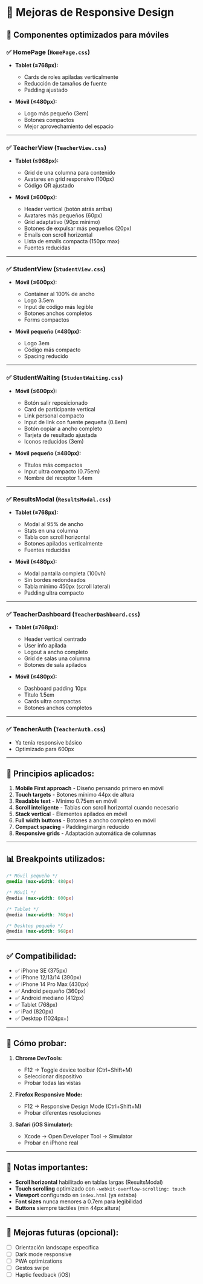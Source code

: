 # 📱 Mejoras de Responsive Design

## 🎯 Componentes optimizados para móviles

### ✅ **HomePage** (`HomePage.css`)
- **Tablet (≤768px):**
  - Cards de roles apiladas verticalmente
  - Reducción de tamaños de fuente
  - Padding ajustado
  
- **Móvil (≤480px):**
  - Logo más pequeño (3em)
  - Botones compactos
  - Mejor aprovechamiento del espacio

---

### ✅ **TeacherView** (`TeacherView.css`)
- **Tablet (≤968px):**
  - Grid de una columna para contenido
  - Avatares en grid responsivo (100px)
  - Código QR ajustado
  
- **Móvil (≤600px):**
  - Header vertical (botón atrás arriba)
  - Avatares más pequeños (60px)
  - Grid adaptativo (90px mínimo)
  - Botones de expulsar más pequeños (20px)
  - Emails con scroll horizontal
  - Lista de emails compacta (150px max)
  - Fuentes reducidas

---

### ✅ **StudentView** (`StudentView.css`)
- **Móvil (≤600px):**
  - Container al 100% de ancho
  - Logo 3.5em
  - Input de código más legible
  - Botones anchos completos
  - Forms compactos
  
- **Móvil pequeño (≤480px):**
  - Logo 3em
  - Código más compacto
  - Spacing reducido

---

### ✅ **StudentWaiting** (`StudentWaiting.css`)
- **Móvil (≤600px):**
  - Botón salir reposicionado
  - Card de participante vertical
  - Link personal compacto
  - Input de link con fuente pequeña (0.8em)
  - Botón copiar a ancho completo
  - Tarjeta de resultado ajustada
  - Iconos reducidos (3em)
  
- **Móvil pequeño (≤480px):**
  - Títulos más compactos
  - Input ultra compacto (0.75em)
  - Nombre del receptor 1.4em

---

### ✅ **ResultsModal** (`ResultsModal.css`)
- **Tablet (≤768px):**
  - Modal al 95% de ancho
  - Stats en una columna
  - Tabla con scroll horizontal
  - Botones apilados verticalmente
  - Fuentes reducidas
  
- **Móvil (≤480px):**
  - Modal pantalla completa (100vh)
  - Sin bordes redondeados
  - Tabla mínimo 450px (scroll lateral)
  - Padding ultra compacto

---

### ✅ **TeacherDashboard** (`TeacherDashboard.css`)
- **Tablet (≤768px):**
  - Header vertical centrado
  - User info apilada
  - Logout a ancho completo
  - Grid de salas una columna
  - Botones de sala apilados
  
- **Móvil (≤480px):**
  - Dashboard padding 10px
  - Título 1.5em
  - Cards ultra compactas
  - Botones anchos completos

---

### ✅ **TeacherAuth** (`TeacherAuth.css`)
- Ya tenía responsive básico
- Optimizado para 600px

---

## 🎨 **Principios aplicados:**

1. **Mobile First approach** - Diseño pensando primero en móvil
2. **Touch targets** - Botones mínimo 44px de altura
3. **Readable text** - Mínimo 0.75em en móvil
4. **Scroll inteligente** - Tablas con scroll horizontal cuando necesario
5. **Stack vertical** - Elementos apilados en móvil
6. **Full width buttons** - Botones a ancho completo en móvil
7. **Compact spacing** - Padding/margin reducido
8. **Responsive grids** - Adaptación automática de columnas

---

## 📊 **Breakpoints utilizados:**

```css
/* Móvil pequeño */
@media (max-width: 480px)

/* Móvil */
@media (max-width: 600px)

/* Tablet */
@media (max-width: 768px)

/* Desktop pequeño */
@media (max-width: 968px)
```

---

## ✅ **Compatibilidad:**

- ✅ iPhone SE (375px)
- ✅ iPhone 12/13/14 (390px)
- ✅ iPhone 14 Pro Max (430px)
- ✅ Android pequeño (360px)
- ✅ Android mediano (412px)
- ✅ Tablet (768px)
- ✅ iPad (820px)
- ✅ Desktop (1024px+)

---

## 🧪 **Cómo probar:**

1. **Chrome DevTools:**
   - F12 → Toggle device toolbar (Ctrl+Shift+M)
   - Seleccionar dispositivo
   - Probar todas las vistas

2. **Firefox Responsive Mode:**
   - F12 → Responsive Design Mode (Ctrl+Shift+M)
   - Probar diferentes resoluciones

3. **Safari (iOS Simulator):**
   - Xcode → Open Developer Tool → Simulator
   - Probar en iPhone real

---

## 📝 **Notas importantes:**

- **Scroll horizontal** habilitado en tablas largas (ResultsModal)
- **Touch scrolling** optimizado con `-webkit-overflow-scrolling: touch`
- **Viewport** configurado en `index.html` (ya estaba)
- **Font sizes** nunca menores a 0.7em para legibilidad
- **Buttons** siempre táctiles (min 44px altura)

---

## 🚀 **Mejoras futuras (opcional):**

- [ ] Orientación landscape específica
- [ ] Dark mode responsive
- [ ] PWA optimizations
- [ ] Gestos swipe
- [ ] Haptic feedback (iOS)
